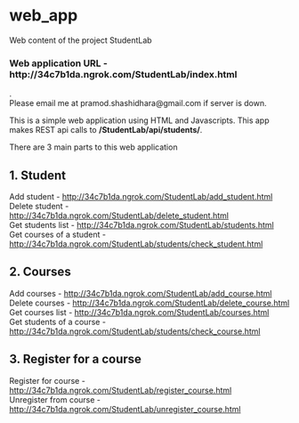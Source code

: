 # web_app
Web content of the project StudentLab

<h3>Web application URL - <b>http://34c7b1da.ngrok.com/StudentLab/index.html</b></h3>.<br>
Please email me at pramod.shashidhara@gmail.com if server is down.

<p>
This is a simple web application using HTML and Javascripts. This app makes REST api calls to <b>/StudentLab/api/students/</b>.
</p>

There are 3 main parts to this web application

<h2>
1. Student
</h2>

Add student - http://34c7b1da.ngrok.com/StudentLab/add_student.html<br>
Delete student - http://34c7b1da.ngrok.com/StudentLab/delete_student.html<br>
Get students list - http://34c7b1da.ngrok.com/StudentLab/students.html<br>
Get courses of a student - http://34c7b1da.ngrok.com/StudentLab/students/check_student.html

<h2>
2. Courses
</h2>

Add courses - http://34c7b1da.ngrok.com/StudentLab/add_course.html<br>
Delete courses - http://34c7b1da.ngrok.com/StudentLab/delete_course.html<br>
Get courses list - http://34c7b1da.ngrok.com/StudentLab/courses.html<br>
Get students of a course - http://34c7b1da.ngrok.com/StudentLab/students/check_course.html

<h2>
3. Register for a course
</h2>

Register for course - http://34c7b1da.ngrok.com/StudentLab/register_course.html<br>
Unregister from course - http://34c7b1da.ngrok.com/StudentLab/unregister_course.html<br>
